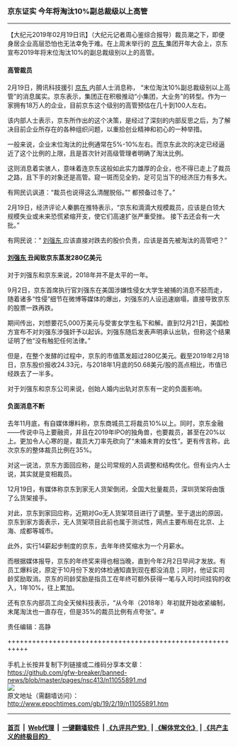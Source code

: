 ### 京东证实 今年将淘汰10%副总裁级以上高管
------------------------

<p>
 【大纪元2019年02月19日讯】（大纪元记者周心鉴综合报导）裁员潮之下，即便身居企业高层恐怕也无法幸免于难。在上周末举行的
 <a href="http://www.epochtimes.com/gb/tag/%E4%BA%AC%E4%B8%9C.html">
  京东
 </a>
 集团开年大会上，京东宣布2019年将末位淘汰10%的副总裁级别以上的高管。
</p>
<h4>
 高管裁员
</h4>
<p>
 2月19日，腾讯科技援引
 <a href="http://www.epochtimes.com/gb/tag/%E4%BA%AC%E4%B8%9C.html">
  京东
 </a>
 内部人士消息称， “末位淘汰10%副总裁级别以上高管”的消息属实。京东表示，集团正在积极推动“小集团，大业务”的转型。作为一家拥有18万人的企业，目前京东这个级别的高管预估在几十到100人左右。
</p>
<p>
 该内部人士表示，京东所作出的这个决策，是经过了深刻的内部反思之后，为了解决目前企业所存在的各种组织问题，以重拾创业精神和初心的一种举措。
</p>
<p>
 一般来说，企业末位淘汰的比例通常在5%-10%左右。而京东此次的决定已经逼近了这个比例的上限，且是首次针对高级管理者明确了淘汰比例。
</p>
<p>
 这则消息着实骇人，意味着连京东这般如此实力雄厚的企业，也不得已走上了裁员之路，且下手的对象还是高管。窥一斑而见全豹，足可见当下的经济压力有多大。
</p>
<p>
 有网民讥讽道：“裁员也说得这么清醒脱俗。”“ 都预备过冬了。”
</p>
<p>
 2月19日，经济评论人秦鹏在推特表示，“‏京东和滴滴大规模裁员，应该是白领大规模失业或未来恐慌紧缩开支，使它们高速扩张严重受挫。 接下去还会有一大批。”
</p>
<p>
 有网民说：“
 <a href="http://www.epochtimes.com/gb/tag/%E5%88%98%E5%BC%BA%E4%B8%9C.html">
  刘强东
 </a>
 应该直接对跌去的股价负责，应该是首先被淘汰的高管吧？”
</p>
<h4>
 <a href="http://www.epochtimes.com/gb/tag/%E5%88%98%E5%BC%BA%E4%B8%9C.html">
  刘强东
 </a>
 丑闻致京东蒸发280亿美元
</h4>
<p>
 对于刘强东和京东来说，2018年并不是太平的一年。
</p>
<p>
 9月2日，京东首席执行官刘强东在美国涉嫌性侵女大学生被捕的消息不胫而走，随着诸多“性侵”细节在微博等媒体的爆出，刘强东的人设迅速崩塌，直接导致京东的股票一跌再跌。
</p>
<p>
 期间传出，刘想要花5,000万美元与受害女学生私下和解。直到12月21日，美国检方宣布不对刘强东涉强奸予以起诉。刘强东随后发表声明承认出轨，但称这个结果证明了他“没有触犯任何法律。”
</p>
<p>
 但是，在整个发酵的过程中，京东的市值蒸发超过280亿美元。截至2019年2月18日，京东股价报收24.33元，与2018年1月底的50.68美元/股的高点相比，市值已经跌去了一半多。
</p>
<p>
 对于刘强东和京东公司来说，创始人婚内出轨对京东有一定的负面影响。
</p>
<h4>
 负面消息不断
</h4>
<p>
 去年11月底，有自媒体爆料称，京东商城员工将裁员10%以上。同时，京东金融——传说中马上要融资，并且在2019年IPO的独角兽，也要裁员，甚至在20%以上。更加令人心寒的是，裁员大刀率先砍向了“未婚未育的女性”。更有传言称，此次京东的整体裁员比例在35%。
</p>
<p>
 对这一说法，京东方面回应称，是公司常规的人员调整和结构优化。但有业内人士说，其实就是变相裁员。
</p>
<p>
 12月19日，有媒体称京东到家无人货架倒闭，全国大批量裁员，深圳货架将由饿了么货架接手。
</p>
<p>
 对此，京东到家回应称，近期对Go无人货架项目进行了调整。至于退出的原因，京东到家方面表示，无人货架项目此前也属于测试性，网点主要布局在北京、上海、成都等城市。
</p>
<p>
 此外，实行14薪起步制度的京东，去年年终奖缩水为一个月薪水。
</p>
<p>
 而根据媒体报导，京东的年终奖来得也相当晚，直到今年2月2日早间才发放。有员工爆料说，原定于10月份下发的体检通知直到现在都没消息；同时，他证实司龄奖励取消。京东的司龄奖励是指员工在年终可额外获得一笔与入司时间挂钩的收入，1年10%，往上累加。
</p>
<p>
 还有京东内部员工向全天候科技表示，“从今年（2018年）年初就开始收紧编制，末尾淘汰也一直存在，但是35%的裁员比例有点夸张”。#
</p>
<p>
 责任编辑：高静
</p>

+++++++++++++++++++++++++++++++++++++++++++++++++++++++++++<br/><br/>
手机上长按并复制下列链接或二维码分享本文章：<br/>
https://github.com/gfw-breaker/banned-news/blob/master/pages/nsc413/n11055891.md <br/>
<a href='https://github.com/gfw-breaker/banned-news/blob/master/pages/nsc413/n11055891.md'><img src='https://github.com/gfw-breaker/banned-news/blob/master/pages/nsc413/n11055891.md.png'/></a> <br/>
原文地址（需翻墙访问）：http://www.epochtimes.com/gb/19/2/19/n11055891.htm


------------------------
#### [首页](https://github.com/gfw-breaker/banned-news/blob/master/README.md) &nbsp;|&nbsp; [Web代理](https://github.com/labour-camp/helloworld) &nbsp;|&nbsp; [一键翻墙软件](https://github.com/gfw-breaker/nogfw/blob/master/README.md) &nbsp;| [《九评共产党》](https://github.com/gfw-breaker/9ping.md/blob/master/README.md#九评之一评共产党是什么) | [《解体党文化》](https://github.com/gfw-breaker/jtdwh.md/blob/master/README.md) | [《共产主义的终极目的》](https://github.com/gfw-breaker/gczydzjmd.md/blob/master/README.md)

